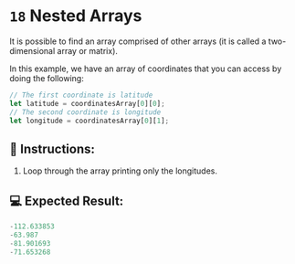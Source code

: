 # `18` Nested Arrays

It is possible to find an array comprised of other arrays (it is called a two-dimensional array or matrix).

In this example, we have an array of coordinates that you can access by doing the following:

```js
// The first coordinate is latitude
let latitude = coordinatesArray[0][0];
// The second coordinate is longitude
let longitude = coordinatesArray[0][1];
```

## 📝 Instructions:

1. Loop through the array printing only the longitudes.

## 💻 Expected Result:

```js
-112.633853
-63.987
-81.901693
-71.653268
```
